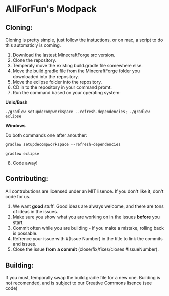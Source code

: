 AllForFun's Modpack
=============

Cloning:
------------
Cloning is pretty simple, just follow the instuctions, or on mac, a script to do this automaticly is coming.

1. Download the lastest MinecraftForge src version.
2. Clone the repository.
3. Temperaly move the existing build.gradle file somewhere else.
4. Move the build.gradle file from the MinecraftForge folder you downloaded into the repository.
5. Move the eclipse folder into the repository.
6. CD in to the repository in your command promt.
7. Run the command based on your operating system:

  **Unix/Bash**
  
  	./gradlew setupdecompworkspace --refresh-dependencies; ./gradlew eclipse
  	
  **Windows**
  
  Do both commands one after anouther:
  
  	gradlew setupdecompworkspace --refresh-dependencies
  	
  	gradlew eclipse
  
8. Code away!


Contributing:
-------------
All contrubutions are licensed under an MIT lisence. If you don't like it, don't code for us.

1. We want **good** stuff. Good ideas are always welcome, and there are tons of ideas in the issues.
2. Make sure you show what you are working on in the issues **before** you start.
3. Commit often while you are building - if you make a mistake, rolling back is possable.
4. Refrence your issue with #(Issue Number) in the title to link the commits and issues.
5. Close the issue **from a commit** (close/fix/fixes/closes #IssueNumber).

Building:
--------
If you must, temporally swap the build.gradle file for a new one.
Building is not recomended, and is subject to our Creative Commons lisence (see code)
